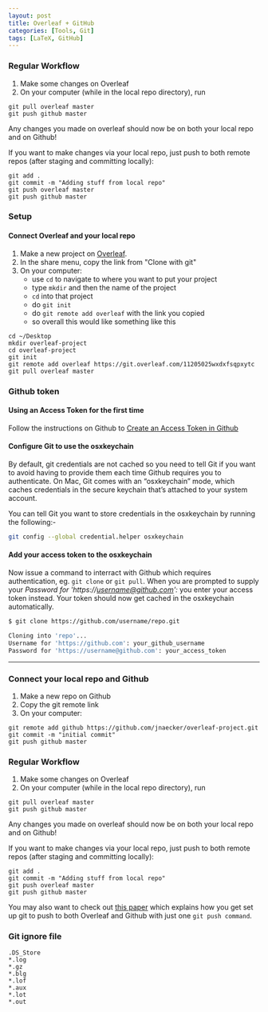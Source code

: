 ```yaml
---
layout: post
title: Overleaf + GitHub
categories: [Tools, Git]
tags: [LaTeX, GitHub]
---
```


### Regular Workflow
1. Make some changes on Overleaf
2. On your computer (while in the local repo directory), run
```
git pull overleaf master
git push github master
```
<!-- more -->

Any changes you made on overleaf should now be on both your local repo and on Github!

If you want to make changes via your local repo, just push to both remote repos (after staging and committing locally):

```
git add .
git commit -m "Adding stuff from local repo"
git push overleaf master
git push github master
```
### Setup

#### Connect Overleaf and your local repo

1. Make a new project on [Overleaf](https://www.overleaf.com).
2. In the share menu, copy the link from "Clone with git"
3. On your computer:
    - use `cd` to navigate to where you want to put your project
    - type `mkdir` and then the name of the project
    - `cd` into that project
    - do `git init`
    - do `git remote add overleaf` with the link you copied
    - so overall this would like something like this

```
cd ~/Desktop
mkdir overleaf-project
cd overleaf-project
git init
git remote add overleaf https://git.overleaf.com/11205025wxdxfsqpxytc
git pull overleaf master
```
### Github token 
#### Using an Access Token for the first time

Follow the instructions on Github to [Create an Access Token in Github](https://docs.github.com/en/authentication/keeping-your-account-and-data-secure/creating-a-personal-access-token)

#### Configure Git to use the osxkeychain

By default, git credentials are not cached so you need to tell Git if you want to avoid having to provide them each time Github requires you to authenticate. On Mac, Git comes with an “osxkeychain” mode, which caches credentials in the secure keychain that’s attached to your system account.

You can tell Git you want to store credentials in the osxkeychain by running the following:-

```sh
git config --global credential.helper osxkeychain
```

#### Add your access token to the osxkeychain

Now issue a command to interract with Github which requires authentication, eg. `git clone` or `git pull`. When you are prompted to supply your _Password for 'https://username@github.com':_ you enter your access token instead. Your token should now get cached in the osxkeychain automatically.

```sh
$ git clone https://github.com/username/repo.git

Cloning into 'repo'...
Username for 'https://github.com': your_github_username
Password for 'https://username@github.com': your_access_token
```

---

### Connect your local repo and Github

1. Make a new repo on Github
2. Copy the git remote link
3. On your computer:

```
git remote add github https://github.com/jnaecker/overleaf-project.git
git commit -m "initial commit"
git push github master
```

### Regular Workflow

1. Make some changes on Overleaf
2. On your computer (while in the local repo directory), run

```
git pull overleaf master
git push github master
```

Any changes you made on overleaf should now be on both your local repo and on Github!

If you want to make changes via your local repo, just push to both remote repos (after staging and committing locally):

```
git add .
git commit -m "Adding stuff from local repo"
git push overleaf master
git push github master
```

You may also want to check out [this paper](https://www.overleaf.com/articles/git-and-overleaf-integration/qmdncpnqwfxx#.WcUSSNOGNE4) which explains how you get set up git to push to both Overleaf and Github with just one  `git push command`.

### Git ignore file
```
.DS_Store
*.log
*.gz
*.blg
*.lof
*.aux
*.lot
*.out
```
